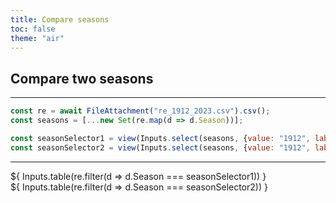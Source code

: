 ```yaml
---
title: Compare seasons
toc: false
theme: "air"
---
```


## Compare two seasons
---

<!-- Load and transform the data -->

```js
const re = await FileAttachment("re_1912_2023.csv").csv();
const seasons = [...new Set(re.map(d => d.Season))];
```

```js
const seasonSelector1 = view(Inputs.select(seasons, {value: "1912", label: "Select season:"}));
const seasonSelector2 = view(Inputs.select(seasons, {value: "1912", label: "Select season:"}));
```
---

<div class="grid grid-cols-2" style="grid-auto-rows: 280px;">
  <div class="card">${
    Inputs.table(re.filter(d => d.Season === seasonSelector1))
  }</div>
  <div class="card">${
    Inputs.table(re.filter(d => d.Season === seasonSelector2))
  }</div>
</div>

<style>

.hero {
  display: flex;
  flex-direction: column;
  align-items: center;
  font-family: var(--sans-serif);
  margin: 4rem 0 8rem;
  text-wrap: balance;
  text-align: center;
}

.hero h1 {
  margin: 0.1rem 0;
  padding: 0.1rem 0;
  max-width: none;
  font-size: 11vw;
  font-weight: 400;
  line-height: 1;
  background: linear-gradient(30deg, var(--theme-foreground-focus), currentColor);
  -webkit-background-clip: text;
  -webkit-text-fill-color: transparent;
  background-clip: text;
}

.hero h2 {
  margin: 0;
  max-width: 34em;
  font-size: 16px;
  font-style: initial;
  font-weight: 500;
  line-height: 1.5;
  color: var(--theme-foreground-muted);
}

@media (min-width: 640px) {
  .hero h1 {
    font-size: 90px;
  }
}

</style>

